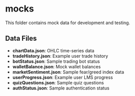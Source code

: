 # mocks

This folder contains mock data for development and testing.

## Data Files

- **chartData.json**: OHLC time-series data
- **tradeHistory.json**: Example user trade history
- **botStatus.json**: Sample trading bot status
- **walletBalance.json**: Mock wallet balances
- **marketSentiment.json**: Sample fear/greed index data
- **userProgress.json**: Example user LMS progress
- **quizQuestions.json**: Sample quiz questions
- **authStatus.json**: Sample authentication status
